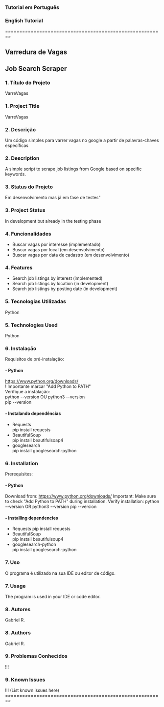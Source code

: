 ### Tutorial em Português  
### English Tutorial

=*=*==*=*==*=*==*=*==*=*==*=*==*=*==*=*==*=*==*=*==*=*==*=*==*=*==*=*==*=*==*=*==*=*==*=*==*=*

## Varredura de Vagas
## Job Search Scraper

### 1. Título do Projeto
VarreVagas
### 1. Project Title
VarreVagas

### 2. Descrição
Um código simples para varrer vagas no google a partir de palavras-chaves específicas
### 2. Description
A simple script to scrape job listings from Google based on specific keywords.

### 3. Status do Projeto
Em desenvolvimento mas já em fase de testes"
### 3. Project Status
In development but already in the testing phase

### 4. Funcionalidades
- Buscar vagas por interesse (implementado)
- Buscar vagas por local (em desenvolvimento)
- Buscar vagas por data de cadastro (em desenvolvimento)
### 4. Features
- Search job listings by interest (implemented)  
- Search job listings by location (in development)  
- Search job listings by posting date (in development)  

### 5. Tecnologias Utilizadas
Python
### 5. Technologies Used
Python

### 6. Instalação
  Requisitos de pré-instalação:
#### - Python
  https://www.python.org/downloads/  
  ! Importante marcar "Add Python to PATH"  
  Verifique a instalação:  
  python --version OU python3 --version  
  pip --version
#### - Instalando dependências
- Requests  
  pip install requests  
- BeautifulSoup  
  pip install beautifulsoap4  
- googlesearch  
pip install googlesearch-python
### 6. Installation
Prerequisites:
#### - Python
Download from: https://www.python.org/downloads/
Important: Make sure to check "Add Python to PATH" during installation.
Verify installation:
python --version OR python3 --version
pip --version
#### - Installing dependencies
- Requests
pip install requests  
- BeautifulSoup  
pip install beautifulsoup4  
- googlesearch-python  
pip install googlesearch-python  
### 7. Uso
O programa é utilizado na sua IDE ou editor de código.
### 7. Usage
The program is used in your IDE or code editor.
### 8. Autores
Gabriel R.
### 8. Authors
Gabriel R.
### 9. Problemas Conhecidos
!!!  
### 9. Known Issues
!!! (List known issues here)
=*=*==*=*==*=*==*=*==*=*==*=*==*=*==*=*==*=*==*=*==*=*==*=*==*=*==*=*==*=*==*=*==*=*==*=*==*=*












